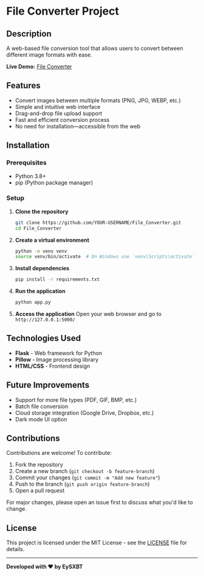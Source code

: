 # File Converter Project

## Description
A web-based file conversion tool that allows users to convert between different image formats with ease.

**Live Demo:** [File Converter](https://file-converter-h1dj.onrender.com)

## Features
- Convert images between multiple formats (PNG, JPG, WEBP, etc.)
- Simple and intuitive web interface
- Drag-and-drop file upload support
- Fast and efficient conversion process
- No need for installation—accessible from the web

## Installation

### Prerequisites
- Python 3.8+
- pip (Python package manager)

### Setup
1. **Clone the repository**
   ```sh
   git clone https://github.com/YOUR-USERNAME/File_Converter.git
   cd File_Converter
   ```

2. **Create a virtual environment**
   ```sh
   python -m venv venv
   source venv/bin/activate  # On Windows use `venv\Scripts\activate`
   ```

3. **Install dependencies**
   ```sh
   pip install -r requirements.txt
   ```

4. **Run the application**
   ```sh
   python app.py
   ```

5. **Access the application**
   Open your web browser and go to `http://127.0.0.1:5000/`

## Technologies Used
- **Flask** - Web framework for Python
- **Pillow** - Image processing library
- **HTML/CSS** - Frontend design

## Future Improvements
- Support for more file types (PDF, GIF, BMP, etc.)
- Batch file conversion
- Cloud storage integration (Google Drive, Dropbox, etc.)
- Dark mode UI option

## Contributions
Contributions are welcome! To contribute:
1. Fork the repository
2. Create a new branch (`git checkout -b feature-branch`)
3. Commit your changes (`git commit -m "Add new feature"`)
4. Push to the branch (`git push origin feature-branch`)
5. Open a pull request

For major changes, please open an issue first to discuss what you'd like to change.

## License
This project is licensed under the MIT License - see the [LICENSE](LICENSE) file for details.

---
**Developed with ❤️ by EySXBT**

